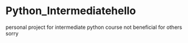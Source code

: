 # Python_Intermediatehello
personal project for intermediate python course
not beneficial for others
sorry 